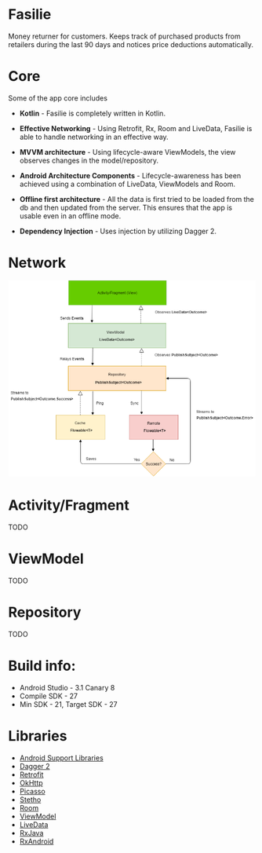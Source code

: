 # Fasilie
Money returner for customers. Keeps track of purchased products from retailers during the last 90 days and notices price deductions automatically.

# Core
Some of the app core includes

- **Kotlin** - Fasilie is completely written in Kotlin.

- **Effective Networking** - Using Retrofit, Rx, Room and LiveData, Fasilie is able to handle networking in an effective way.

- **MVVM architecture** - Using lifecycle-aware ViewModels, the view observes changes in the model/repository.

- **Android Architecture Components** - Lifecycle-awareness has been achieved using a combination of LiveData, ViewModels and Room.

 - **Offline first architecture** - All the data is first tried to be loaded from the db and then updated from the server. This ensures that the app is usable even in an offline mode.

 - **Dependency Injection** - Uses injection by utilizing Dagger 2.

# Network
![Network-flow](fasilie-networking.png)

# Activity/Fragment
TODO

# ViewModel
TODO

# Repository
TODO

# Build info:
  - Android Studio - 3.1 Canary 8
  - Compile SDK - 27
  - Min SDK - 21, Target SDK - 27

# Libraries
* [Android Support Libraries](https://developer.android.com/topic/libraries/support-library/index.html)
* [Dagger 2](https://google.github.io/dagger/)
* [Retrofit](http://square.github.io/retrofit/)
* [OkHttp](http://square.github.io/okhttp/)
* [Picasso](http://square.github.io/picasso/)
* [Stetho](http://facebook.github.io/stetho/)
* [Room](https://developer.android.com/topic/libraries/architecture/room.html)
* [ViewModel](https://developer.android.com/topic/libraries/architecture/viewmodel.html)
* [LiveData](https://developer.android.com/topic/libraries/architecture/livedata.html)
* [RxJava](https://github.com/ReactiveX/RxJava)
* [RxAndroid](https://github.com/ReactiveX/RxAndroid)
